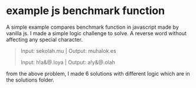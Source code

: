 # example js benchmark function
A simple example compares benchmark function in javascript made by vanilla js.
I made a simple logic challenge to solve. A reverse word without affecting any special character.

> Input: 
> sekolah.mu
> | Output: 
> muhalok.es
> 
> Input: 
> h!a&@.loya
> | Output: 
> a!y&@.olah

from the above problem, I made 6 solutions with different logic which are in the solutions folder.
